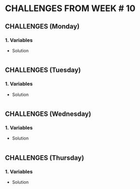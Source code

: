 # CHALLENGES FROM WEEK # 10

## CHALLENGES (Monday)

### 1. Variables
- Solution
```javascript
```

## CHALLENGES (Tuesday)

### 1. Variables
- Solution
```javascript
```

## CHALLENGES (Wednesday)

### 1. Variables
- Solution
```javascript
```

## CHALLENGES (Thursday)

### 1. Variables
- Solution
```javascript
```